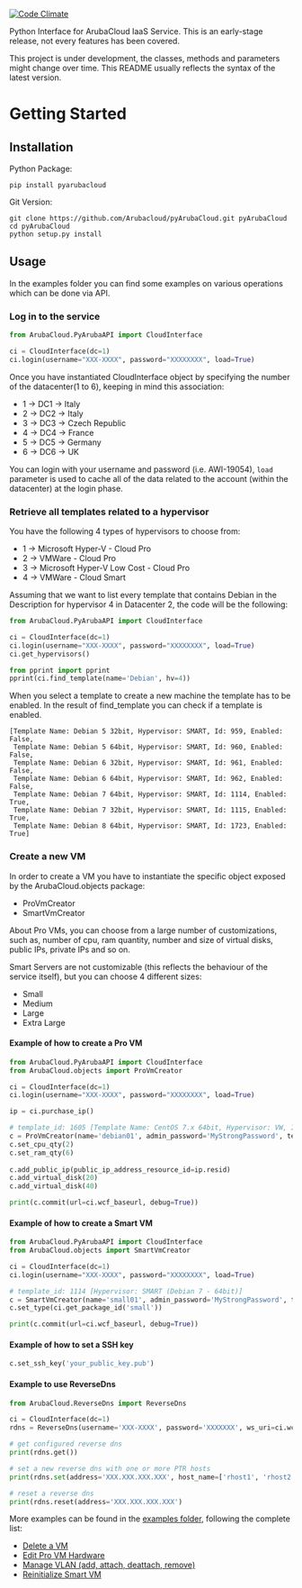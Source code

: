 [![Code Climate](https://codeclimate.com/github/Arubacloud/pyArubaCloud/badges/gpa.svg)](https://codeclimate.com/github/Arubacloud/pyArubaCloud)

Python Interface for ArubaCloud IaaS Service. This is an early-stage release, not every features has been covered.

This project is under development, the classes, methods and parameters might change over time. This README usually reflects the syntax of the latest version.

# Getting Started
## Installation
Python Package:
```
pip install pyarubacloud
```

Git Version:
```
git clone https://github.com/Arubacloud/pyArubaCloud.git pyArubaCloud
cd pyArubaCloud
python setup.py install
```

## Usage
In the examples folder you can find some examples on various operations which can be done via API.

### Log in to the service
``` python
from ArubaCloud.PyArubaAPI import CloudInterface

ci = CloudInterface(dc=1)
ci.login(username="XXX-XXXX", password="XXXXXXXX", load=True)
```
Once you have instantiated CloudInterface object by specifying the number of the datacenter(1 to 6), keeping in mind this association:
- 1 -> DC1 -> Italy
- 2 -> DC2 -> Italy
- 3 -> DC3 -> Czech Republic
- 4 -> DC4 -> France
- 5 -> DC5 -> Germany
- 6 -> DC6 -> UK

You can login with your username and password (i.e. AWI-19054), `load` parameter is used to cache all of the data related to the account (within the datacenter) at the login phase.

### Retrieve all templates related to a hypervisor
You have the following 4 types of hypervisors to choose from:
- 1 -> Microsoft Hyper-V - Cloud Pro
- 2 -> VMWare - Cloud Pro
- 3 -> Microsoft Hyper-V Low Cost - Cloud Pro
- 4 -> VMWare - Cloud Smart

Assuming that we want to list every template that contains Debian in the Description for hypervisor 4 in Datacenter 2, the code will be the following:
``` python
from ArubaCloud.PyArubaAPI import CloudInterface

ci = CloudInterface(dc=1)
ci.login(username="XXX-XXXX", password="XXXXXXXX", load=True)
ci.get_hypervisors()

from pprint import pprint
pprint(ci.find_template(name='Debian', hv=4))
```
When you select a template to create a new machine the template has to be enabled. In the result of find_template you can check if a template is enabled.
```
[Template Name: Debian 5 32bit, Hypervisor: SMART, Id: 959, Enabled: False,
 Template Name: Debian 5 64bit, Hypervisor: SMART, Id: 960, Enabled: False,
 Template Name: Debian 6 32bit, Hypervisor: SMART, Id: 961, Enabled: False,
 Template Name: Debian 6 64bit, Hypervisor: SMART, Id: 962, Enabled: False,
 Template Name: Debian 7 64bit, Hypervisor: SMART, Id: 1114, Enabled: True,
 Template Name: Debian 7 32bit, Hypervisor: SMART, Id: 1115, Enabled: True,
 Template Name: Debian 8 64bit, Hypervisor: SMART, Id: 1723, Enabled: True]
```
### Create a new VM
In order to create a VM you have to instantiate the specific object exposed by the ArubaCloud.objects package:
- ProVmCreator
- SmartVmCreator

About Pro VMs, you can choose from a large number of customizations, such as, number of cpu, ram quantity, number and size of virtual disks, public IPs, private IPs and so on.

Smart Servers are not customizable (this reflects the behaviour of the service itself), but you can choose 4 different sizes:
- Small
- Medium
- Large
- Extra Large

#### Example of how to create a Pro VM
``` python
from ArubaCloud.PyArubaAPI import CloudInterface
from ArubaCloud.objects import ProVmCreator

ci = CloudInterface(dc=1)
ci.login(username="XXX-XXXX", password="XXXXXXXX", load=True)

ip = ci.purchase_ip()

# template_id: 1605 [Template Name: CentOS 7.x 64bit, Hypervisor: VW, Id: 1605, Enabled: True]
c = ProVmCreator(name='debian01', admin_password='MyStrongPassword', template_id='1605', auth_obj=ci.auth)
c.set_cpu_qty(2)
c.set_ram_qty(6)
  
c.add_public_ip(public_ip_address_resource_id=ip.resid)
c.add_virtual_disk(20)
c.add_virtual_disk(40)

print(c.commit(url=ci.wcf_baseurl, debug=True))
```

#### Example of how to create a Smart VM
``` python
from ArubaCloud.PyArubaAPI import CloudInterface
from ArubaCloud.objects import SmartVmCreator

ci = CloudInterface(dc=1)
ci.login(username="XXX-XXXX", password="XXXXXXXX", load=True)

# template_id: 1114 [Hypervisor: SMART (Debian 7 - 64bit)]
c = SmartVmCreator(name='small01', admin_password='MyStrongPassword', template_id=1114, auth_obj=ci.auth)
c.set_type(ci.get_package_id('small'))

print(c.commit(url=ci.wcf_baseurl, debug=True))
```

#### Example of how to set a SSH key
``` python
c.set_ssh_key('your_public_key.pub')
```

#### Example to use ReverseDns
``` python
from ArubaCloud.ReverseDns import ReverseDns

ci = CloudInterface(dc=1)
rdns = ReverseDns(username='XXX-XXXX', password='XXXXXXX', ws_uri=ci.wcf_baseurl)

# get configured reverse dns
print(rdns.get())

# set a new reverse dns with one or more PTR hosts
print(rdns.set(address='XXX.XXX.XXX.XXX', host_name=['rhost1', 'rhost2']

# reset a reverse dns
print(rdns.reset(address='XXX.XXX.XXX.XXX')

```

More examples can be found in the [examples folder](https://github.com/Arubacloud/pyArubaCloud/tree/master/examples), following the complete list:
- [Delete a VM](https://github.com/Arubacloud/pyArubaCloud/blob/master/examples/delete_vm.py)
- [Edit Pro VM Hardware](https://github.com/Arubacloud/pyArubaCloud/blob/master/examples/edit_vm_hardware.py)
- [Manage VLAN (add, attach, deattach, remove)](https://github.com/Arubacloud/pyArubaCloud/blob/master/examples/manage_vswitch.py)
- [Reinitialize Smart VM](https://github.com/Arubacloud/pyArubaCloud/blob/master/examples/reinitialize.py)

